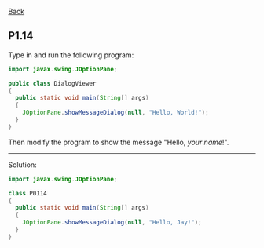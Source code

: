 [Back](../README.md)

## P1.14

Type in and run the following program:

```java
import javax.swing.JOptionPane;

public class DialogViewer
{
  public static void main(String[] args)
  { 
    JOptionPane.showMessageDialog(null, "Hello, World!"); 
  }
}
```

Then modify the program to show the message "Hello, *your name*!".

---

Solution:

```java
import javax.swing.JOptionPane;

class P0114 
{
  public static void main(String[] args) 
  {
    JOptionPane.showMessageDialog(null, "Hello, Jay!");
  }
}
```